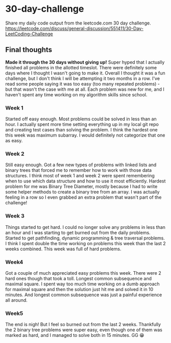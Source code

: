 
# 30-day-challenge

Share my daily code output from the leetcode.com 30 day challenge. https://leetcode.com/discuss/general-discussion/551411/30-Day-LeetCoding-Challenge

## Final thoughts
**Made it through the 30 days without giving up!** Super hyped that I actually finished all problems in the allotted timeslot. There were definitely some days where I thought I wasn't going to make it. Overall I thought it was a fun challenge, but I don't think I will be attempting it two months in a row. I've read some people saying it was too easy (too many repeated problems) - but that wasn't the case with me at all. Each problem was new for me, and I haven't spent any time working on my algorithm skills since school.

### Week 1 
Started off easy enough. Most problems could be solved in less than an hour. I actually spent more time setting everything up in my local git repo and creating test cases than solving the problem. I think the hardest one this week was maximum subarray. I would definitely not categorize that one as easy.

### Week 2
Still easy enough. Got a few new types of problems with linked lists and binary trees that forced me to remember how to work with those data structures. I think most of week 1 and week 2 were spent remembering when to use which data structure and how to use it most efficiently. Hardest problem for me was Binary Tree Diameter, mostly because I had to write some helper methods to create a binary tree from an array. I was actually feeling in a row so I even grabbed an extra problem that wasn't part of the challenge!

### Week 3
Things started to get hard. I could no longer solve any problems in less than an hour and I was starting to get burned out from the daily problems. Started to get pathfinding, dynamic programming & tree traversal problems. I think I spent double the time working on problems this week than the last 2 weeks combined. This week was full of hard problems.

### Week4
Got a couple of much appreciated easy problems this week. There were 2 hard ones though that took a toll. Longest common subsequence and maximal square. I spent way too much time working on a dumb approach for maximal square and then the solution just hit me and solved it in 10 minutes. And longest common subsequence was just a painful experience all around.

### Week5
The end is nigh! But I feel so burned out from the last 2 weeks. Thankfully the 2 binary tree problems were super easy, even though one of them was marked as hard, and I managed to solve both in 15 minutes. GG 😁